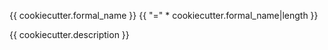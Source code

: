 {{ cookiecutter.formal_name }}
{{ "=" * cookiecutter.formal_name|length }}

{{ cookiecutter.description }}
